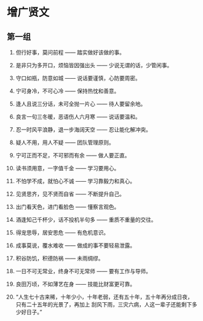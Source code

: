 # 增广贤文

## 第一组

1. 但行好事，莫问前程 —— 踏实做好该做的事。

2. 是非只为多开口，烦恼皆因强出头 —— 少说无谓的话，少管闲事。

3. 守口如瓶，防意如城 —— 说话要谨慎，心防要周密。

4. 宁可身冷，不可心冷 —— 保持热忱和善意。

5. 逢人且说三分话，未可全抛一片心 —— 待人要留余地。

6. 良言一句三冬暖，恶语伤人六月寒 —— 说话要温和。

7. 忍一时风平浪静，退一步海阔天空 —— 忍让能化解冲突。

8. 疑人不用，用人不疑 —— 团队管理原则。

9. 宁可正而不足，不可邪而有余 —— 做人要正直。

10. 读书须用意，一字值千金 —— 学习要用心。

11. 不怕学不成，就怕心不诚 —— 学习靠毅力和真心。

13. 见贤思齐，见不贤而自省 —— 不断提升自己。

14. 出门看天色，进门看脸色 —— 懂察言观色。

15. 酒逢知己千杯少，话不投机半句多 —— 重质不重量的交往。

16. 得宠思辱，居安思危 —— 有危机意识。

17. 成事莫说，覆水难收 —— 做成的事不要轻易泄露。

18. 积谷防饥，积德防祸 —— 未雨绸缪。

19. 一日不可无常业，终身不可无常师 —— 要有工作与导师。

20. 良田万顷，不如薄艺在身 —— 技能比财富更可靠。

21. “人生七十古来稀，十年少小，十年老弱，还有五十年，五十年再分成日夜，只有二十五年的光景了，再加上 刮风下雨，三灾六病，人这一辈子还能剩下多少好日子。”